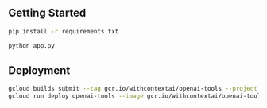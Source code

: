 ## Getting Started

```bash
pip install -r requirements.txt
```

```bash
python app.py
```

## Deployment

```bash
gcloud builds submit --tag gcr.io/withcontextai/openai-tools --project withcontextai
gcloud run deploy openai-tools --image gcr.io/withcontextai/openai-tools --project withcontextai --platform managed --service-account openai-tools
```
